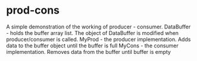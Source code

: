 # prod-cons
A simple demonstration of the working of producer - consumer. 
DataBuffer - holds the buffer array list. The object of DataBuffer is modified when producer/consumer is called. 
MyProd - the producer implementation. Adds data to the buffer object until the buffer is full 
MyCons - the consumer implementation. Removes data from the buffer until buffer is empty 
